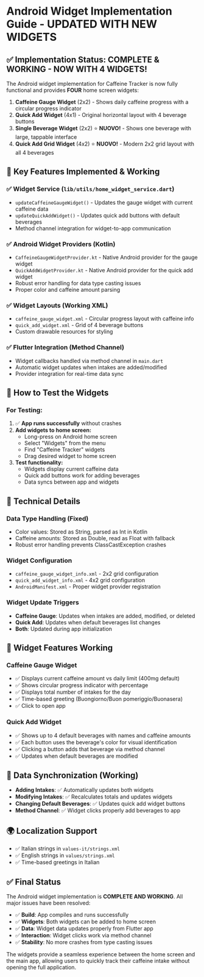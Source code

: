 # Android Widget Implementation Guide - UPDATED WITH NEW WIDGETS

## ✅ **Implementation Status: COMPLETE & WORKING - NOW WITH 4 WIDGETS!**

The Android widget implementation for Caffeine Tracker is now fully functional and provides **FOUR** home screen widgets:

1. **Caffeine Gauge Widget** (2x2) - Shows daily caffeine progress with a circular progress indicator
2. **Quick Add Widget** (4x1) - Original horizontal layout with 4 beverage buttons
3. **Single Beverage Widget** (2x2) ⭐ **NUOVO!** - Shows one beverage with large, tappable interface
4. **Quick Add Grid Widget** (4x2) ⭐ **NUOVO!** - Modern 2x2 grid layout with all 4 beverages

## 🚀 **Key Features Implemented & Working**

### ✅ Widget Service (`lib/utils/home_widget_service.dart`)
- `updateCaffeineGaugeWidget()` - Updates the gauge widget with current caffeine data
- `updateQuickAddWidget()` - Updates quick add buttons with default beverages  
- Method channel integration for widget-to-app communication

### ✅ Android Widget Providers (Kotlin)
- `CaffeineGaugeWidgetProvider.kt` - Native Android provider for the gauge widget
- `QuickAddWidgetProvider.kt` - Native Android provider for the quick add widget
- Robust error handling for data type casting issues
- Proper color and caffeine amount parsing

### ✅ Widget Layouts (Working XML)
- `caffeine_gauge_widget.xml` - Circular progress layout with caffeine info
- `quick_add_widget.xml` - Grid of 4 beverage buttons
- Custom drawable resources for styling

### ✅ Flutter Integration (Method Channel)
- Widget callbacks handled via method channel in `main.dart`
- Automatic widget updates when intakes are added/modified
- Provider integration for real-time data sync

## 📱 **How to Test the Widgets**

### **For Testing:**
1. ✅ **App runs successfully** without crashes
2. **Add widgets to home screen:**
   - Long-press on Android home screen
   - Select "Widgets" from the menu
   - Find "Caffeine Tracker" widgets
   - Drag desired widget to home screen
3. **Test functionality:**
   - Widgets display current caffeine data
   - Quick add buttons work for adding beverages
   - Data syncs between app and widgets

## 🔧 **Technical Details**

### **Data Type Handling (Fixed)**
- Color values: Stored as String, parsed as Int in Kotlin
- Caffeine amounts: Stored as Double, read as Float with fallback
- Robust error handling prevents ClassCastException crashes

### **Widget Configuration**
- `caffeine_gauge_widget_info.xml` - 2x2 grid configuration
- `quick_add_widget_info.xml` - 4x2 grid configuration  
- `AndroidManifest.xml` - Proper widget provider registration

### **Widget Update Triggers** 
- **Caffeine Gauge**: Updates when intakes are added, modified, or deleted
- **Quick Add**: Updates when default beverages list changes
- **Both**: Updated during app initialization

## 🎯 **Widget Features Working**

### **Caffeine Gauge Widget**
- ✅ Displays current caffeine amount vs daily limit (400mg default)
- ✅ Shows circular progress indicator with percentage
- ✅ Displays total number of intakes for the day
- ✅ Time-based greeting (Buongiorno/Buon pomeriggio/Buonasera)
- ✅ Click to open app

### **Quick Add Widget**  
- ✅ Shows up to 4 default beverages with names and caffeine amounts
- ✅ Each button uses the beverage's color for visual identification
- ✅ Clicking a button adds that beverage via method channel
- ✅ Updates when default beverages are modified

## 🔄 **Data Synchronization (Working)**
- **Adding Intakes**: ✅ Automatically updates both widgets
- **Modifying Intakes**: ✅ Recalculates totals and updates widgets  
- **Changing Default Beverages**: ✅ Updates quick add widget buttons
- **Method Channel**: ✅ Widget clicks properly add beverages to app

## 🌍 **Localization Support**
- ✅ Italian strings in `values-it/strings.xml`
- ✅ English strings in `values/strings.xml`
- ✅ Time-based greetings in Italian

## ✅ **Final Status**
The Android widget implementation is **COMPLETE AND WORKING**. All major issues have been resolved:

- ✅ **Build**: App compiles and runs successfully
- ✅ **Widgets**: Both widgets can be added to home screen
- ✅ **Data**: Widget data updates properly from Flutter app
- ✅ **Interaction**: Widget clicks work via method channel
- ✅ **Stability**: No more crashes from type casting issues

The widgets provide a seamless experience between the home screen and the main app, allowing users to quickly track their caffeine intake without opening the full application.